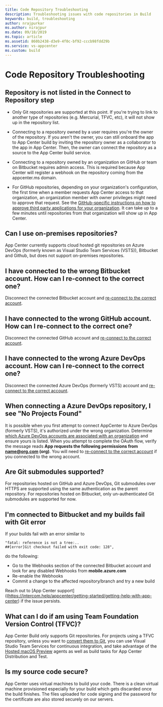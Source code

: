 ```yaml
---
title: Code Repository Troubleshooting
description: Troubleshooting issues with code repositories in Build
keywords: build, troubleshooting
author: nrajpurkar
ms.author: nirajpur
ms.date: 09/18/2019
ms.topic: article
ms.assetid: 860b2438-d3e9-4f0c-bf92-cccb98fdd29b
ms.service: vs-appcenter
ms.custom: build
---
```


# Code Repository Troubleshooting

## <a name="not-listed"/>Repository is not listed in the Connect to Repository step

* Only Git repositories are supported at this point. If you're trying to link to another type of repositories (e.g. Mercurial, TFVC, etc), it will not show up in the repository list.

* Connecting to a repository owned by a user requires you're the owner of the repository. If you aren't the owner, you can still onboard the app to App Center build by inviting the repository owner as a collaborator to the app in App Center. Then, the owner can connect the repository as a source to the App Center build service.

* Connecting to a repository owned by an organization on GitHub or team on Bitbucket requires admin access. This is required because App Center will register a webhook on the repository coming from the appcenter.ms domain.

* For GitHub repositories, depending on your organization's configuration, the first time when a member requests App Center access to that organization, an organization member with owner privileges might need to approve that request. See the [GitHub-specific instructions on how to approve third party applications for your organization](https://help.github.com/articles/approving-third-party-applications-for-your-organization/). It can take up to a few minutes until repositories from that organization will show up in App Center.

## <a name="on-premises"/>Can I use on-premises repositories?

App Center currently supports cloud hosted git repositories on Azure DevOps (formerly known as Visual Studio Team Services (VSTS)), Bitbucket and Github, but does not support on-premises repositories.

## <a name="wrong-bitbucket"/>I have connected to the wrong Bitbucket account. How can I re-connect to the correct one?

Disconnect the connected Bitbucket account and [re-connect to the correct account](~/build/connect.md#bitbucket).

## <a name="reconnect-github"/>I have connected to the wrong GitHub account. How can I re-connect to the correct one?

Disconnect the connected GitHub account and [re-connect to the correct account](~/build/connect.md#github).

## <a name="wrong-VSTS"/>I have connected to the wrong Azure DevOps account. How can I re-connect to the correct one?

Disconnect the connected Azure DevOps (formerly VSTS) account and [re-connect to the correct account](~/build/connect.md#vsts).

## <a name="not-listed"/>When connecting a Azure DevOps repository, I see "No Projects Found"

It is possible when you first attempt to connect AppCenter to Azure DevOps (formerly VSTS), it's authorized under the wrong organization. Determine [which Azure DevOps accounts are associated with an organization](https://app.vsaex.visualstudio.com/me?mkt=en-US) and ensure yours is listed. When you attempt to complete the OAuth flow, verify the message reads **App requests the following permissions from name@org.com (org)**. You will need to [re-connect to the correct account](#wrong-VSTS) if you connected to the wrong account.

## <a name="git-sub"/>Are Git submodules supported?

For repositories hosted on GitHub and Azure DevOps, Git submodules over HTTPS are supported using the same authentication as the parent repository. 
For repositories hosted on Bitbucket, only un-authenticated Git submodules are supported for now.

## <a name="bitbucket-git"/>I'm connected to Bitbucket and my builds fail with Git error

If your builds fail with an error similar to

```Text
"fatal: reference is not a tree:..
##[error]Git checkout failed with exit code: 128",
```

do the following:

* Go to the Webhooks section of the connected Bitbucket account and look for any disabled Webhooks from **mobile.azure.com**
* Re-enable the Webhooks
* Commit a change to the affected repository/branch and try a new build

Reach out to [App Center support]((https://intercom.help/appcenter/getting-started/getting-help-with-app-center) if the issue persists.

## <a name="tfvc"/>What can I do if am using Team Foundation Version Control (TFVC)?

App Center Build only supports Git repositories. For projects using a TFVC repository, unless you want to [convert them to Git](https://docs.microsoft.com/vsts/git/import-from-tfvc), you can use Visual Studio Team Services for continuous integration, and take advantage of the [Hosted macOS Preview](https://docs.microsoft.com/vsts/build-release/apps/mobile/xcode-ios?tabs=vsts) agents as well as build tasks for App Center Distribution and Test.

## <a name="code-source-secure"/>Is my source code secure?

App Center uses virtual machines to build your code. There is a clean virtual machine provisioned especially for your build which gets discarded once the build finishes. The files uploaded for code signing and the password for the certificate are also stored securely on our servers.
